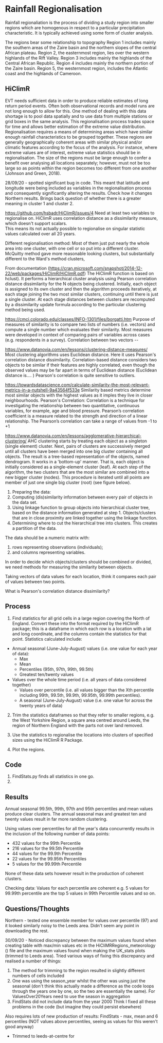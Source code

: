 # Rainfall Regionalisation
Rainfall regionaliation is the process of dividing a study region into smaller regions which are homogenous in respect to a particular precipitation characteristic. It is typically achieved using some form of cluster analysis.


The regions bear some relationship to topography
Region 1 includes mainly the southern areas of the Zaire basin and the northern slopes of the central African plateau. Region 2, the easternmost region, lies over the western highlands of the Rift Valley. Region 3 includes mainly the highlands of the Central African Republic. Region 4 includes mainly the northern portion of the Zaire basin. Region 5, the westernmost region, includes the Atlantic coast and the highlands of Cameroon.

## HiClimR

EVT needs sufficient data in order to produce reliable estimates of long return period events. Often both observational records and model runs are not long enough to allow for this. One method of dealing with this data shortage is to pool data spatially and to use data from multiple stations or grid boxes in the same analysis. This regionalisation process trades space for time and allows better estimation of the extreme value distribution. Regionalisation requires a means of determining areas which have similar enough rainfall characteristics to be grouped together. These regions are generally geographically coherent areas with similar physical and/or climatic features according to the focus of the analysis. For instance, where extreme values are of interest, extreme value statistics should be in regionalisation. The size of the regions must be large enough to confer a benefit over analysing all locations separately; however, must not be too large so as points within the region becomes too different from one another (Johnson and Green, 2018).

28/09/20 - spotted significant bug in code. This meant that latitude and longitude were being included as variables in the regionalisation process and consequently significantly altering the results.
Check how it changes Northern results.
Brings back question of whether there is a greater meaning in cluster 1 and cluster 2.

https://github.com/hsbadr/HiClimR/issues/4
Need at least two variables to regionalise on. HiClimR uses correlation distance as a dissimilarity measure, which doesn't support scalars.  
This means its not actually possible to regionalise on singular statistic values calculated over all 20 years.

Different regionalisation method:
Most of them just put nearly the whole area into one cluster, with one cell or so put into a different cluster. McQuitty method gave more reasonable looking clusters, but substantially different to the Ward's method clusters,

From documentation (https://cran.microsoft.com/snapshot/2014-12-22/web/packages/HiClimR/HiClimR.pdf)
The HiClimR function is based on hclust). It performs a hierarchical cluster analysis using Pearson
correlation distance dissimilarity for the N objects being clustered. Initially, each object is assigned
to its own cluster and then the algorithm proceeds iteratively, at each stage joining the two most
similar clusters, continuing until there is just a single cluster. At each stage distances between
clusters are recomputed by a dissimilarity update formula according to the particular clustering
method being used.


https://cmci.colorado.edu/classes/INFO-1301/files/borgatti.htm
Purpose of measures of similarity is to compare two lists of numbers (i.e. vectors) and compute a single number which evaluates their similarity. Most measures were developed in context of comparing pairs of variables across cases (e.g. respondents in a survey).
Correlation between two vectors --

https://www.datanovia.com/en/lessons/clustering-distance-measures/
Most clustering algorithms uses Euclidean distance. Here it uses Pearson's correlation distance dissimilarity. Correlation-based distance considers two objects to be similar if their features are highly correlated, even though the observed values may be far apart in terms of Euclidean distance (Euclidean distance is.... ) Pearson's correlation is quite sensitive to outliers.

https://towardsdatascience.com/calculate-similarity-the-most-relevant-metrics-in-a-nutshell-9a43564f533e
Similarity based metrics determine most similar objects with the highest values as it imples they live in closer neighbourhoods.
Pearson's Correlation: Correlation is a technique for investigating the relationship between two quantitative, continuous variables, for example, age and blood pressure. Pearson’s correlation coefficient is a measure related to the strength and direction of a linear relationship. The Pearson’s correlation can take a range of values from -1 to +1

https://www.datanovia.com/en/lessons/agglomerative-hierarchical-clustering/
AHC clustering starts by treating each object as a singleton (single element) cluster. Next, pairs of clusters are successively merged until all clusters have been merged into one big cluster containing all objects. The result is a tree-based representation of the objects, named dendrogram.
It works in a 'bottom-up' manner. That is, each object is initially considered as a single-element cluster (leaf). At each step of the algorithm, the two clusters that are the most similar are combined into a new bigger cluster (nodes). This procedure is iterated until all points are member of just one single big cluster (root) (see figure below).
1. Preparing the data:
2. Computing (dis)similarity information between every pair of objects in the data set.
3. Using linkage function to group objects into hierarchical cluster tree, based on the distance information generated at step 1. Objects/clusters that are in close proximity are linked together using the linkage function.
4. Determining where to cut the hierarchical tree into clusters. This creates a partition of the data.

The data should be a numeric matrix with:
1. rows representing observations (individuals);
2. and columns representing variables.

In order to decide which objects/clusters should be combined or divided, we need methods for measuring the similarity between objects.


Taking vectors of data values for each location, think it compares each pair of values between two points.


What is Pearson's correlation distance dissimilarity?


## Process
1. Find statistics for all grid cells in a large region covering the North of England. Convert these into the format required by the HiClimR package; this is a dataframe in which each row is a location with a lat and long coordinate, and the columns contain the statistics for that point. Statistics calculated include:
* Annual seasonal (June-July-August) values (i.e. one value for each year of data):
   * Max
   * Mean
   * Percentiles (95th, 97th, 99th, 99.5th)
   * Greatest ten/twenty values  
* Values over the whole time period (i.e. all years of data considered together)
   * Values over percentile (i.e. all values bigger than the Xth percentile including 99th, 99.5th, 99.9th, 99.95th, 99.99th percentiles).
   * A seasonal (June-July-August) value (i.e. one value for across the twenty years of data)

2. Trim the statistics dataframes so that they refer to smaller regions, e.g. the West Yorkshire Region, a square area centred around Leeds, the region of Northern England with the parts not over land removed.

3. Use the statistics to regionalise the locations into clusters of specified sizes using the HiClimR R Package.

4. Plot the regions.


## Code
1. FindStats.py finds all statistics in one go.
2.


## Results
Annual seasonal 99.5th, 99th, 97th and 95th percentiles and mean values produce clear clusters. The annual seasonal max and greatest ten and twenty values result in far more random clustering.   

Using values over percentiles for all the year's data concurrently results in the inclusion of the following number of data points:
* 432 values for the 99th Percentile  
* 216 values for the 99.5th Percentile  
* 44 values for the 99.9th Percentile   
* 22 values for the 99.95th Percentiles
* 5 values for the 99.99th Percentile

None of these data sets however result in the production of coherent clusters.

Checking data:
Values for each percentile are coherent e.g. 5 values for 99.99th percentile are the top 5 values in 99th Percentile values and so on.  


## Questions/Thoughts
Northern - tested one ensemble member for values over percentile (97) and it looked similarly noisy to the Leeds area. Didn't seem any point in downloading the rest.

30/09/20 - Noticed discrepancy between the maximum values found when creating table with max/min values etc in the HiCliMRRegions_meteorology () file and the maximum values found when making the UK_stats plots (trimmed to Leeds area). Tried various ways of fixing this discrepancy and realised a number of things:
1. The method for trimming to the region resulted in slightly different numbers of cells included
2. One was using the season_year whilst the other was using just the seasonal (don't think this actually made a difference as the code loops through the years one by one, so the two are essentially the same). For ValuesOver20Years need to use the season in aggregation
3. FindStats did not include data from the year 2000
Think I fixed all these problems in the code (but imagine they could persist elsewhere)

Also requires lots of new production of results:
FindStats - max, mean and 6 percentiles (NOT values above percentiles, seeing as values for this weren't good anyway)
  - Trimmed to leeds-at-centre for
